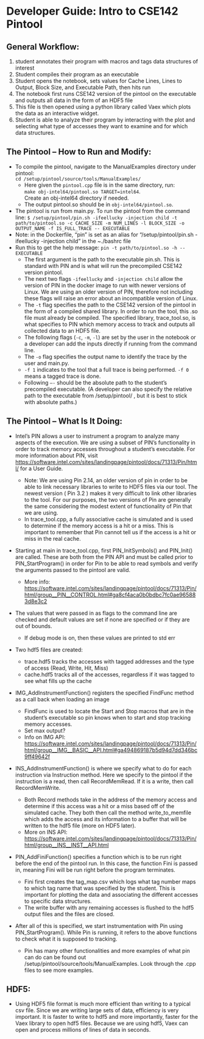 # Developer Guide: Intro to CSE142 Pintool
## General Workflow:
1.	student annotates their program with macros and tags data structures of interest
2.	Student compiles their program as an executable
3.	Student opens the notebook, sets values for Cache Lines, Lines to Output, Block Size, and Executable Path, then hits run
4.	The notebook first runs CSE142 version of the pintool on the executable and outputs  all data in the form of an HDF5 file
5.	This file is then opened using a python library called Vaex which plots the data as an interactive widget.
6.	Student is able to analyze their program by interacting with the plot and selecting what type of accesses they want to examine and for which data structures.

## The Pintool – How to Run and Modify:
* To compile the pintool, navigate to the ManualExamples directory under pintool:  
`cd /setup/pintool/source/tools/ManualExamples/`  
  * Here given the `pintool.cpp` file is in the same directory, run:  
  `make obj-intel64/pintool.so TARGET=intel64`.  
  Create an obj-intel64 directory if needed.
  * The output pintool.so should be in `obj-intel64/pintool.so`.  
* The pintool is run from main.py.
To run the pintool from the command line:
`$ /setup/pintool/pin.sh -ifeellucky -injection child -t path/to/pintool.so -c CACHE_SIZE -m NUM_LINES -l BLOCK_SIZE -o OUTPUT_NAME -f IS_FULL_TRACE -- EXECUTABLE`
* Note: in the Dockerfile, “pin” is set as an alias for “/setup/pintool/pin.sh -ifeellucky -injection child” in the ~./bashrc file
* Run this to get the help message:
`pin -t path/to/pintool.so -h -- EXECUTABLE`
  * The first argument is the path to the executable pin.sh. This is standard with PIN and is what will run the precompiled CSE142 version pintool. 
  * The next two flags `-ifeellucky` and `-injection child` allow the version of PIN in the docker image to run with newer versions of Linux. We are using an older version of PIN, therefore not including these flags will raise an error about an incompatible version of Linux.
  * The `-t` flag specifies the path to the CSE142 version of the pintool in the form of a compiled shared library. In order to run the tool, this .so file must already be compiled. The specified library, trace_tool.so, is what specifies to PIN which memory access to track and outputs all collected data to an HDF5 file. 
  * The following flags (`-c`, `-m`, `-l`) are set by the user in the notebook or a developer can add the inputs directly if running from the command line.
  * The `-o` flag specifies the output name to identify the trace by the user and main.py.
  * `-f 1` indicates to the tool that a full trace is being performed. `-f 0` means a tagged trace is done.
  * Following `–-` should be the absolute path to the student’s precompiled executable. (A developer can also specify the relative path to the executable from /setup/pintool/ , but it is best to stick with absolute paths.)

## The Pintool – What Is It Doing:
* Intel’s PIN allows a user to instrument a program to analyze many aspects of the execution. We are using a subset of PIN’s functionality in order to track memory accesses throughout a student’s executable. For more information about PIN, visit https://software.intel.com/sites/landingpage/pintool/docs/71313/Pin/html/ for a User Guide. 
  *	Note: We are using Pin 2.14, an older version of pin in order to be able to link necessary libraries to write to HDF5 files via our tool. The newest version ( Pin 3.2 ) makes it very difficult to link other libraries to the tool. For our purposes, the two versions of Pin are generally the same considering the modest extent of functionality of Pin that we are using. 
  *	In trace_tool.cpp, a fully associative cache is simulated and is used to determine if the memory access is a hit or a miss. This is important to remember that Pin cannot tell us if the access is a hit or miss in the real cache. 

*	Starting at main in trace_tool.cpp, first PIN_InitSymbols() and PIN_Init() are called. These are both from the PIN API and must be called prior to PIN_StartProgram() in order for Pin to be able to read symbols and verify the arguments passed to the pintool are valid. 
      * More info: https://software.intel.com/sites/landingpage/pintool/docs/71313/Pin/html/group__PIN__CONTROL.html#ga8cf4aca0b0bdbc7fc0ae965883d8e3c2
*	The values that were passed in as flags to the command line are checked and default values are set if none are specified or if they are out of bounds. 
      *	If debug mode is on, then these values are printed to std err
 *	Two hdf5 files are created: 
      *	trace.hdf5 tracks the accesses with tagged addresses and the type of access (Read, Write, Hit, Miss)
      *	cache.hdf5 tracks all of the accesses, regardless if it was tagged to see what fills up the cache
 *	IMG_AddInstrumentFunction() registers the specified FindFunc method as a call back when loading an image
      *	FindFunc is used to locate the Start and Stop macros that are in the student’s executable so pin knows when to start and stop tracking memory accesses.
      *	Set max output?
      *	Info on IMG API: https://software.intel.com/sites/landingpage/pintool/docs/71313/Pin/html/group__IMG__BASIC__API.html#ga494869187b5d94d7dd346bc9ff49642f
 *	INS_AddInstrumentFunction() is where we specify what to do for each instruction via Instruction method. Here we specify to the pintool if the instruction is a read, then call RecordMemRead. If it is a write, then call RecordMemWrite.
      *	Both Record methods take in the address of the memory access and determine if this access was a hit or a miss based off of the simulated cache. They both then call the method write_to_memfile which adds the access and its information to a buffer that will be written to the hdf5 file (more on HDF5 later).
      *	More on INS API: https://software.intel.com/sites/landingpage/pintool/docs/71313/Pin/html/group__INS__INST__API.html
 *	PIN_AddFiniFunction() specifies a function which is to be run right before the end of the pintool run. In this case, the function Fini is passed in, meaning Fini will be run right before the program terminates. 
      *	Fini first creates the tag_map.csv which logs what tag number maps to which tag name that was specified by the student. This is important for plotting the data and associating the different accesses to specific data structures. 
      *	The write buffer with any remaining accesses is flushed to the hdf5 output files and the files are closed. 
 *	After all of this is specified, we start instrumentation with Pin using PIN_StartProgram(). While Pin is running, it refers to the above functions to check what it is supposed to tracking. 
      *	Pin has many other functionalities and more examples of what pin can do can be found out /setup/pintool/source/tools/ManualExamples. Look through the .cpp files to see more examples. 

## HDF5:
* Using HDF5 file format is much more efficient than writing to a typical csv file. Since we are writing large sets of data, efficiency is very important. It is faster to write to hdf5 and more importantly, faster for the Vaex library to open hdf5 files. Because we are using hdf5, Vaex can open and process millions of lines of data in seconds. 

